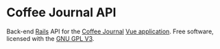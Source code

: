 # Coffee Journal API

Back-end [Rails][rails] API for the [Coffee Journal][cj-web] [Vue application][cj-git]. Free software, licensed with the [GNU GPL V3]('./License').

[cj-git]: https://github.com/AspenJames/coffee-journal/
[cj-web]: https://github.com/AspenJames/coffee-journal/
[rails]: https://rubyonrails.org/
